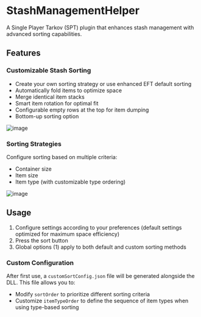# StashManagementHelper

A Single Player Tarkov (SPT) plugin that enhances stash management with advanced sorting capabilities.

## Features

### Customizable Stash Sorting
- Create your own sorting strategy or use enhanced EFT default sorting
- Automatically fold items to optimize space
- Merge identical item stacks
- Smart item rotation for optimal fit
- Configurable empty rows at the top for item dumping
- Bottom-up sorting option

![image](https://github.com/Markosz22/StashManagementHelper/assets/41615461/8aad2256-378c-4fd0-9f13-340247cda926)

### Sorting Strategies
Configure sorting based on multiple criteria:
- Container size
- Item size
- Item type (with customizable type ordering)

![image](https://github.com/Markosz22/StashManagementHelper/assets/41615461/521ecce7-ceda-45cc-8ab2-7539cb11b550)

## Usage

1. Configure settings according to your preferences (default settings optimized for maximum space efficiency)
2. Press the sort button
3. Global options (1) apply to both default and custom sorting methods

### Custom Configuration
After first use, a `customSortConfig.json` file will be generated alongside the DLL. This file allows you to:
- Modify `sortOrder` to prioritize different sorting criteria
- Customize `itemTypeOrder` to define the sequence of item types when using type-based sorting
